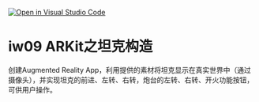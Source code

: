 [![Open in Visual Studio Code](https://classroom.github.com/assets/open-in-vscode-f059dc9a6f8d3a56e377f745f24479a46679e63a5d9fe6f495e02850cd0d8118.svg)](https://classroom.github.com/online_ide?assignment_repo_id=6607355&assignment_repo_type=AssignmentRepo)
# iw09 ARKit之坦克构造

创建Augmented Reality App，利用提供的素材将坦克显示在真实世界中（通过摄像头），并实现坦克的前进、左转、右转，炮台的左转、右转、开火功能按钮，可供用户操作。
